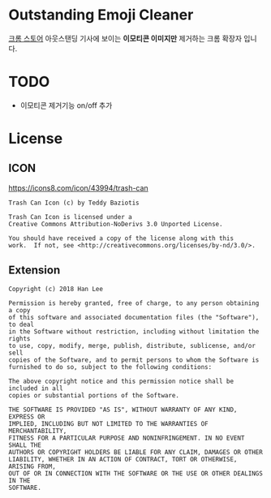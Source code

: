 # Outstanding Emoji Cleaner
[크롬 스토어](https://chrome.google.com/webstore/detail/outstanding-emoji-cleaner/eeepemnbpeiecplbggenbakgfhekljeo)
아웃스탠딩 기사에 보이는 **이모티콘 이미지만** 제거하는 크롬 확장자 입니다.

# TODO
* 이모티콘 제거기능 on/off 추가

# License
## ICON
https://icons8.com/icon/43994/trash-can
```
Trash Can Icon (c) by Teddy Baziotis

Trash Can Icon is licensed under a
Creative Commons Attribution-NoDerivs 3.0 Unported License.

You should have received a copy of the license along with this
work.  If not, see <http://creativecommons.org/licenses/by-nd/3.0/>.
```
## Extension
```
Copyright (c) 2018 Han Lee

Permission is hereby granted, free of charge, to any person obtaining a copy
of this software and associated documentation files (the "Software"), to deal
in the Software without restriction, including without limitation the rights
to use, copy, modify, merge, publish, distribute, sublicense, and/or sell
copies of the Software, and to permit persons to whom the Software is
furnished to do so, subject to the following conditions:

The above copyright notice and this permission notice shall be included in all
copies or substantial portions of the Software.

THE SOFTWARE IS PROVIDED "AS IS", WITHOUT WARRANTY OF ANY KIND, EXPRESS OR
IMPLIED, INCLUDING BUT NOT LIMITED TO THE WARRANTIES OF MERCHANTABILITY,
FITNESS FOR A PARTICULAR PURPOSE AND NONINFRINGEMENT. IN NO EVENT SHALL THE
AUTHORS OR COPYRIGHT HOLDERS BE LIABLE FOR ANY CLAIM, DAMAGES OR OTHER
LIABILITY, WHETHER IN AN ACTION OF CONTRACT, TORT OR OTHERWISE, ARISING FROM,
OUT OF OR IN CONNECTION WITH THE SOFTWARE OR THE USE OR OTHER DEALINGS IN THE
SOFTWARE.
```
